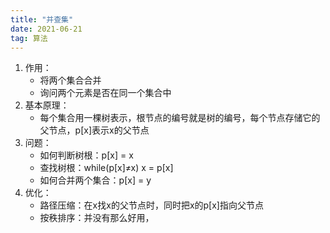 ```yaml
---
title: "并查集"
date: 2021-06-21
tag: 算法
---
```



1. 作用：
   - 将两个集合合并
   - 询问两个元素是否在同一个集合中
2. 基本原理：
   - 每个集合用一棵树表示，根节点的编号就是树的编号，每个节点存储它的父节点，p[x]表示x的父节点
3. 问题：
   - 如何判断树根：p[x] = x
   - 查找树根：while(p[x]≠x) x = p[x]
   - 如何合并两个集合：p[x] = y
4. 优化：
   - 路径压缩：在x找x的父节点时，同时把x的p[x]指向父节点
   - 按秩排序：并没有那么好用，
